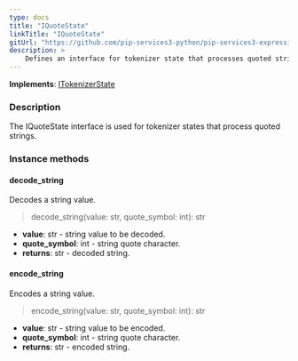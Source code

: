 ```yaml
---
type: docs
title: "IQuoteState"
linkTitle: "IQuoteState"
gitUrl: "https://github.com/pip-services3-python/pip-services3-expressions-python"
description: > 
    Defines an interface for tokenizer state that processes quoted strings.
---
```


**Implements**: [ITokenizerState](../itokenizer_state)

### Description

The IQuoteState interface is used for tokenizer states that process quoted strings.

### Instance methods

#### decode_string
Decodes a string value.

> decode_string(value: str, quote_symbol: int): str

- **value**: str - string value to be decoded.
- **quote_symbol**: int - string quote character.
- **returns**: str - decoded string.

#### encode_string
Encodes a string value.

> encode_string(value: str, quote_symbol: int): str

- **value**: str - string value to be encoded.
- **quote_symbol**: int - string quote character.
- **returns**: str - encoded string.
